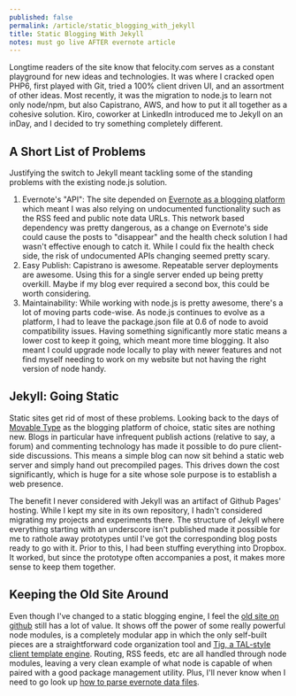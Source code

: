 ```yaml
---
published: false
permalink: /article/static_blogging_with_jekyll
title: Static Blogging With Jekyll
notes: must go live AFTER evernote article
---
```

Longtime readers of the site know that felocity.com serves as a constant playground for new ideas and technologies. It was where I cracked open PHP6, first played with Git, tried a 100% client driven UI, and an assortment of other ideas. Most recently, it was the migration to node.js to learn not only node/npm, but also Capistrano, AWS, and how to put it all together as a cohesive solution. Kiro, coworker at LinkedIn introduced me to Jekyll on an inDay, and I decided to try something completely different.

A Short List of Problems
------------------------
Justifying the switch to Jekyll meant tackling some of the standing problems with the existing node.js solution.

1. Evernote's "API": The site depended on [Evernote as a blogging platform](/article/evernote_as_a_blogging_engine) which meant I was also relying on undocumented functionality such as the RSS feed and public note data URLs. This network based dependency was pretty dangerous, as a change on Evernote's side could cause the posts to "disappear" and the health check solution I had wasn't effective enough to catch it. While I could fix the health check side, the risk of undocumented APIs changing seemed pretty scary.
2. Easy Publish: Capistrano is awesome. Repeatable server deployments are awesome. Using this for a single server ended up being pretty overkill. Maybe if my blog ever required a second box, this could be worth considering.
3. Maintainability: While working with node.js is pretty awesome, there's a lot of moving parts code-wise. As node.js continues to evolve as a platform, I had to leave the package.json file at 0.6 of node to avoid compatibility issues. Having something significantly more static means a lower cost to keep it going, which meant more time blogging. It also meant I could upgrade node locally to play with newer features and not find myself needing to work on my website but not having the right version of node handy.

Jekyll: Going Static
--------------------
Static sites get rid of most of these problems. Looking back to the days of [Movable Type](http://www.movabletype.com/) as the blogging platform of choice, static sites are nothing new. Blogs in particular have infrequent publish actions (relative to say, a forum) and commenting technology has made it possible to do pure client-side discussions. This means a simple blog can now sit behind a static web server and simply hand out precompiled pages. This drives down the cost significantly, which is huge for a site whose sole purpose is to establish a web presence.

The benefit I never considered with Jekyll was an artifact of Github Pages' hosting. While I kept my site in its own repository, I hadn't considered migrating my projects and experiments there. The structure of Jekyll where everything starting with an underscore isn't published made it possible for me to rathole away prototypes until I've got the corresponding blog posts ready to go with it. Prior to this, I had been stuffing everything into Dropbox. It worked, but since the prototype often accompanies a post, it makes more sense to keep them together.

Keeping the Old Site Around
---------------------------
Even though I've changed to a static blogging engine, I feel the [old site on github](https://github.com/jakobo/felocity-exp) still has a lot of value. It shows off the power of some really powerful node modules, is a completely modular app in which the only self-built pieces are a straightforward code organization tool and [Tig, a TAL-style client template engine](https://github.com/jakobo/tig). Routing, RSS feeds, etc are all handled through node modules, leaving a very clean example of what node is capable of when paired with a good package management utility. Plus, I'll never know when I need to go look up [how to parse evernote data files](https://github.com/Jakobo/felocity-exp/blob/master/src/models/posts.coffee).